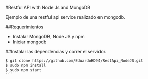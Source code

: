 #Restful API with Node Js and MongoDB


Ejemplo de una restful api service realizado en mongodb.

##Requerimientos

 - Instalar MongoDB, Node JS y npm
 - Iniciar mongodb 

##Instalar las dependencias y correr el servidor.
 
 ```sh
 $ git clone https://github.com/EduardoHD94/RestApi_NodeJS.git
 $ sudo npm install
 $ sudo npm start
 ´´´